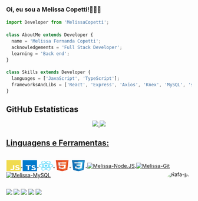### Oi, eu sou a Melissa Copetti!👩🏼‍💻



```Typescript
import Developer from 'MelissaCopetti';

class AboutMe extends Developer {
  name = 'Melissa Fernanda Copetti';
  acknowledgements = 'Full Stack Developer';
  learning = 'Back end';
}

class Skills extends Developer {
  languages = ['JavaScript', 'TypeScript'];
  frameworksAndLibs = ['React', 'Express', 'Axios', 'Knex', 'MySQL', 'styled-components', 'material-ui', 'Others'];
}
```
## GitHub Estatísticas
<div align="center">
  <a href="https://github.com/Melissacopetti">
  <img height="180em" src="https://github-readme-stats.vercel.app/api?username=Melissacopetti&show_icons=true&theme=synthwave&include_all_commits=true&count_private=true"/>
  <img height="180em" src="https://github-readme-stats.vercel.app/api/top-langs/?username=Melissacopetti&layout=compact&langs_count=7&theme=synthwave"/>
</div>

  ## Linguagens e Ferramentas:
<div style="display: inline_block"><br>
  <img align="center" alt="Melissa-Js" height="30" width="40" src="https://raw.githubusercontent.com/devicons/devicon/master/icons/javascript/javascript-plain.svg">
  <img align="center" alt=Melissa-Ts" height="30" width="40" src="https://raw.githubusercontent.com/devicons/devicon/master/icons/typescript/typescript-plain.svg">
  <img align="center" alt="Melissa-React" height="30" width="40" src="https://raw.githubusercontent.com/devicons/devicon/master/icons/react/react-original.svg">
  <img align="center" al=Melissa-HTML" height="30" width="40" src="https://raw.githubusercontent.com/devicons/devicon/master/icons/html5/html5-original.svg">
  <img align="center" alt="Melissa-CSS" height="30" width="40" src="https://raw.githubusercontent.com/devicons/devicon/master/icons/css3/css3-original.svg">
  <img align="center" alt="Melissa-Node.JS" height="30" width="40" src="https://cdn.jsdelivr.net/gh/devicons/devicon/icons/nodejs/nodejs-original.svg">
  <img align="center" alt="Melissa-Git" height="30" width="40" src="https://cdn.jsdelivr.net/gh/devicons/devicon/icons/git/git-original.svg">
  <img align="center" alt="Melissa-MySQL" height="30" width="40" src="https://cdn.jsdelivr.net/gh/devicons/devicon/icons/mysql/mysql-original.svg">
 <a href="https://picasion.com/"><img src="https://i.picasion.com/pic92/209f2e340b62abbd3c5cdaa4df319b8c.gif" align="right" alt="Rafa-pic" height="150" style="border-radius:50px;"alt="https://picasion.com/" /></a><br />
</div>
  
   ##
 
<div> 
 <a href="https://discordapp.com/users/840042553423953932" target="_blank"><img src="https://img.shields.io/badge/Discord-7289DA?style=for-the-badge&logo=discord&logoColor=white" target="_blank"></a> 
  <a href = "mailto:melissafernandacopetti@gmail.com"><img src="https://img.shields.io/badge/Gmail-D14836?style=for-the-badge&logo=gmail&logoColor=white" target="_blank"></a>
  <a href="https://www.linkedin.com/in/melissa-fernanda-copetti-078b26174" target="_blank"><img src="https://img.shields.io/badge/-LinkedIn-%230077B5?style=for-the-badge&logo=linkedin&logoColor=white" target="_blank"></a> 
 <a href="https://t.me/Melcopetti" target="_blank"><img src="https://img.shields.io/badge/Telegram-2CA5E0?style=for-the-badge&logo=telegram&logoColor=white" target="_blank"></a> 
  <a href="mailto:melissacopetti@hotmail.com" target="_blank"><img src="https://img.shields.io/badge/Microsoft_Outlook-0078D4?style=for-the-badge&logo=microsoft-outlook&logoColor=white" target="_blank"></a> 
 
</div>


